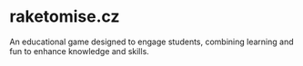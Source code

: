 # raketomise.cz
An educational game designed to engage students, combining learning and fun to enhance knowledge and skills.
